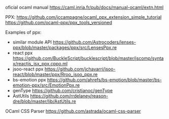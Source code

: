 oficial ocaml manual
https://caml.inria.fr/pub/docs/manual-ocaml/extn.html

PPX:
https://github.com/jccampagne/ocaml_ppx_extension_simple_tutorial
https://github.com/ocaml-ppx/ppx_tools_versioned

Examples of ppx:
- similar module API https://github.com/Astrocoders/lenses-ppx/blob/master/packages/ppx/src/LensesPpx.re
- react ppx https://github.com/BuckleScript/bucklescript/blob/master/jscomp/syntax/reactjs_jsx_ppx.cppo.ml
- jsoo-react ppx https://github.com/jchavarri/jsoo-react/blob/master/ppx/Rroo_jsoo_ppx.re
- bs-emotion ppx https://github.com/ahrefs/bs-emotion/blob/master/bs-emotion-ppx/src/EmotionPpx.re
- genType https://github.com/cristianoc/genType
- AstUtils https://github.com/rrdelaney/reason-dre/blob/master/lib/AstUtils.re

OCaml CSS Parser
https://github.com/astrada/ocaml-css-parser
